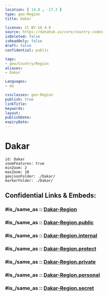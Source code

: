 ```yaml
---
location: [ 14.8 , -17.3 ] 
type: geo-Region
title: Dakar

license: CC BY-SA 4.0
source: https://datahub.io/core/country-codes
isDeleted: false
isReadOnly: false
draft: false
confidential: public

tags:
- geo/Country/Region
aliases:
- Dakar

Languages:
- de

cssclasses: geo-Region
publish: true
linkTitle: 
keywords: 
layout: 
publishDate: 
expiryDate: 
---
```


# Dakar

```leaflet
id: Dakar
zoomFeatures: true 
minZoom: 2 
maxZoom: 18
geojsonFolder: ./Dakar/
markerFolder: ./Dakar/
```


## Confidential Links & Embeds: 

### #is_/same_as :: [Dakar-Region](/_Standards/Earth/Continent/Africa/Africa~West/Senegal/regions~Senegal/Dakar-Region.md) 

### #is_/same_as :: [Dakar-Region.public](/_public/Earth/Continent/Africa/Africa~West/Senegal/regions~Senegal/Dakar-Region.public.md) 

### #is_/same_as :: [Dakar-Region.internal](/_internal/Earth/Continent/Africa/Africa~West/Senegal/regions~Senegal/Dakar-Region.internal.md) 

### #is_/same_as :: [Dakar-Region.protect](/_protect/Earth/Continent/Africa/Africa~West/Senegal/regions~Senegal/Dakar-Region.protect.md) 

### #is_/same_as :: [Dakar-Region.private](/_private/Earth/Continent/Africa/Africa~West/Senegal/regions~Senegal/Dakar-Region.private.md) 

### #is_/same_as :: [Dakar-Region.personal](/_personal/Earth/Continent/Africa/Africa~West/Senegal/regions~Senegal/Dakar-Region.personal.md) 

### #is_/same_as :: [Dakar-Region.secret](/_secret/Earth/Continent/Africa/Africa~West/Senegal/regions~Senegal/Dakar-Region.secret.md)

